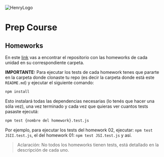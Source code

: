 ![HenryLogo](https://d31uz8lwfmyn8g.cloudfront.net/Assets/logo-henry-white-lg.png)

# Prep Course 



## Homeworks

En este [link](https://github.com/soyHenry/Python-Prep) vas a encontrar el repositorio con las homeworks de cada unidad en su correspondiente carpeta.

**IMPORTANTE:** Para ejecutar los tests de cada homework tenes que pararte en la carpeta donde clonaste tu repo (es decir la carpeta donde está este `README.md`) y ejecutar el siguiente comando:

```bash
npm install
```

Esto instalará todas las dependencias necesarias (lo tenés que hacer una sóla vez), una vez terminado y cada vez que quieras ver cuantos tests pasaste ejecutá:

```bash
npm test {nombre del homework}.test.js
```

Por ejemplo, para ejecutar los tests del homework 02, ejecutar: `npm test JSII.test.js`, el del homework 01: `npm test JSI.test.js`
y así.

> Aclaración: No todos los homeworks tienen tests, está detallado en la descripción de cada uno.
